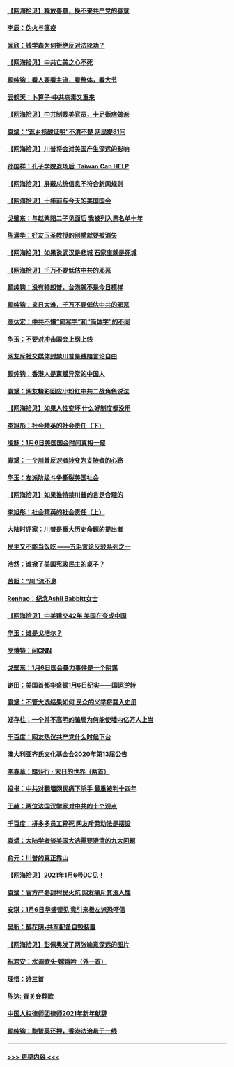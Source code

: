 #### [【网海拾贝】释放善意，换不来共产党的善意](../pages/nsc993/n12708361.md?t=01250251) 
#### [李辰：伪火与瘟疫](../pages/nsc993/n12707981.md?t=01250251) 
#### [闻欣：钱学森为何拒绝反对法轮功？](../pages/nsc993/n12707407.md?t=01250251) 
#### [【网海拾贝】中共亡美之心不死](../pages/nsc993/n12707621.md?t=01250251) 
#### [颜纯钩：看人要看主流，看整体，看大节](../pages/nsc993/n12707536.md?t=01250251) 
#### [云鹤天：卜算子‧中共病毒又重来](../pages/nsc993/n12707408.md?t=01250251) 
#### [【网海拾贝】中共制裁美官员，十足街痞做派](../pages/nsc993/n12705115.md?t=01250251) 
#### [袁斌：“返乡核酸证明”不清不楚 网民提81问](../pages/nsc993/n12704982.md?t=01250251) 
#### [【网海拾贝】川普将会对美国产生深远的影响](../pages/nsc993/n12703045.md?t=01250251) 
#### [孙国祥：孔子学院退场后  Taiwan Can HELP](../pages/nsc993/n12702430.md?t=01250251) 
#### [【网海拾贝】屏蔽总统信息不符合新闻规则](../pages/nsc993/n12699998.md?t=01250251) 
#### [【网海拾贝】十年前与今天的美国国会](../pages/nsc993/n12696993.md?t=01250251) 
#### [戈壁东：与赵紫阳二子见面后 我被列入黑名单十年](../pages/nsc993/n12696215.md?t=01250251) 
#### [陈满华：好友玉圣教授的别墅就要被消失](../pages/nsc993/n12695411.md?t=01250251) 
#### [【网海拾贝】如果说武汉是悲城 石家庄就是死城](../pages/nsc993/n12694589.md?t=01250251) 
#### [【网海拾贝】千万不要低估中共的邪恶](../pages/nsc993/n12692771.md?t=01250251) 
#### [颜纯钩：没有特朗普，台港就不是今日模样](../pages/nsc993/n12692678.md?t=01250251) 
#### [颜纯钩：来日大难，千万不要低估中共的邪恶](../pages/nsc993/n12692080.md?t=01250251) 
#### [高达宏：中共不懂“简写字”和“简体字”的不同](../pages/nsc993/n12692068.md?t=01250251) 
#### [华玉：不要对冲击国会上纲上线](../pages/nsc993/n12689948.md?t=01250251) 
#### [网友斥社交媒体封禁川普是践踏言论自由](../pages/nsc993/n12687482.md?t=01250251) 
#### [颜纯钩：香港人是禀赋异常的中国人](../pages/nsc993/n12685142.md?t=01250251) 
#### [袁斌：网友精彩回应小粉红中共二战角色说法](../pages/nsc993/n12684994.md?t=01250251) 
#### [【网海拾贝】如果人性变坏 什么好制度都没用](../pages/nsc993/n12683000.md?t=01250251) 
#### [李旭彤：社会精英的社会责任（下）](../pages/nsc993/n12680604.md?t=01250251) 
#### [凌稣：1月6日美国国会时间真相一窥](../pages/nsc993/n12682780.md?t=01250251) 
#### [袁斌：一个川普反对者转变为支持者的心路](../pages/nsc993/n12682700.md?t=01250251) 
#### [华玉：左派阶级斗争撕裂美国社会](../pages/nsc993/n12681226.md?t=01250251) 
#### [【网海拾贝】如果推特禁川普的言是合理的](../pages/nsc993/n12681232.md?t=01250251) 
#### [李旭彤：社会精英的社会责任（上）](../pages/nsc993/n12680501.md?t=01250251) 
#### [大陆时评家：川普是重大历史命题的提出者](../pages/nsc993/n12679904.md?t=01250251) 
#### [民主又不能当饭吃 ——五毛言论反驳系列之一](../pages/nsc993/n12679877.md?t=01250251) 
#### [浩然：谁掀了美国宪政民主的桌子？](../pages/nsc993/n12679850.md?t=01250251) 
#### [苦胆：“川”流不息](../pages/nsc993/n12678388.md?t=01250251) 
#### [Renhao：纪念Ashli Babbitt女士](../pages/nsc993/n12678359.md?t=01250251) 
#### [【网海拾贝】中美建交42年 美国在变成中国](../pages/nsc993/n12678324.md?t=01250251) 
#### [华玉：谁是戈培尔？](../pages/nsc993/n12677515.md?t=01250251) 
#### [罗博特：问CNN](../pages/nsc993/n12677172.md?t=01250251) 
#### [戈壁东：1月6日国会暴力事件是一个阴谋](../pages/nsc993/n12674639.md?t=01250251) 
#### [谢田：美国首都华盛顿1月6日纪实——国运逆转](../pages/nsc993/n12673190.md?t=01250251) 
#### [袁斌：不管大选结果如何 民众的义举将载入史册](../pages/nsc993/n12672787.md?t=01250251) 
#### [郑存柱：一个并不高明的骗局为何能使墙内亿万人上当](../pages/nsc993/n12671449.md?t=01250251) 
#### [千百度：网友热议共产党什么时候下台](../pages/nsc993/n12670442.md?t=01250251) 
#### [澳大利亚齐氏文化基金会2020年第13届公告](../pages/nsc993/n12670273.md?t=01250251) 
#### [李春草：踏莎行 · 末日的世界（两首）](../pages/nsc993/n12670253.md?t=01250251) 
#### [投书：中共对翻墙网民痛下杀手 最重被判十四年](../pages/nsc993/n12670190.md?t=01250251) 
#### [王赫：两位法国汉学家对中共的十个观点](../pages/nsc993/n12669593.md?t=01250251) 
#### [千百度：拼多多员工猝死 网友斥劳动法是摆设](../pages/nsc993/n12668081.md?t=01250251) 
#### [袁斌：大陆学者谈美国大选需要澄清的九大问题](../pages/nsc993/n12668023.md?t=01250251) 
#### [俞元：川普的真正靠山](../pages/nsc993/n12668000.md?t=01250251) 
#### [【网海拾贝】2021年1月6号DC见！](../pages/nsc993/n12664957.md?t=01250251) 
#### [袁斌：官方严冬封村民火炕 网友痛斥其没人性](../pages/nsc993/n12664882.md?t=01250251) 
#### [安琪：1月6日华盛顿见 竟引来极左派恐吓信](../pages/nsc993/n12664831.md?t=01250251) 
#### [吴新：醉花阴•共军配备自毁装置](../pages/nsc993/n12664766.md?t=01250251) 
#### [【网海拾贝】彭佩奥发了两张喻意深远的图片](../pages/nsc993/n12663515.md?t=01250251) 
#### [祝君安：水调歌头·嫦娥吟（外一首）](../pages/nsc993/n12663345.md?t=01250251) 
#### [理悟：诗三首](../pages/nsc993/n12663334.md?t=01250251) 
#### [陈达: 青关会葬歌](../pages/nsc993/n12663305.md?t=01250251) 
#### [中国人权律师团律师2021年新年献辞](../pages/nsc993/n12661792.md?t=01250251) 
#### [颜纯钩：黎智英还押，香港法治悬于一线](../pages/nsc993/n12661371.md?t=01250251) 

----
#### [ >>> 更早内容 <<< ](../indexes/nsc993-earlier.md)
